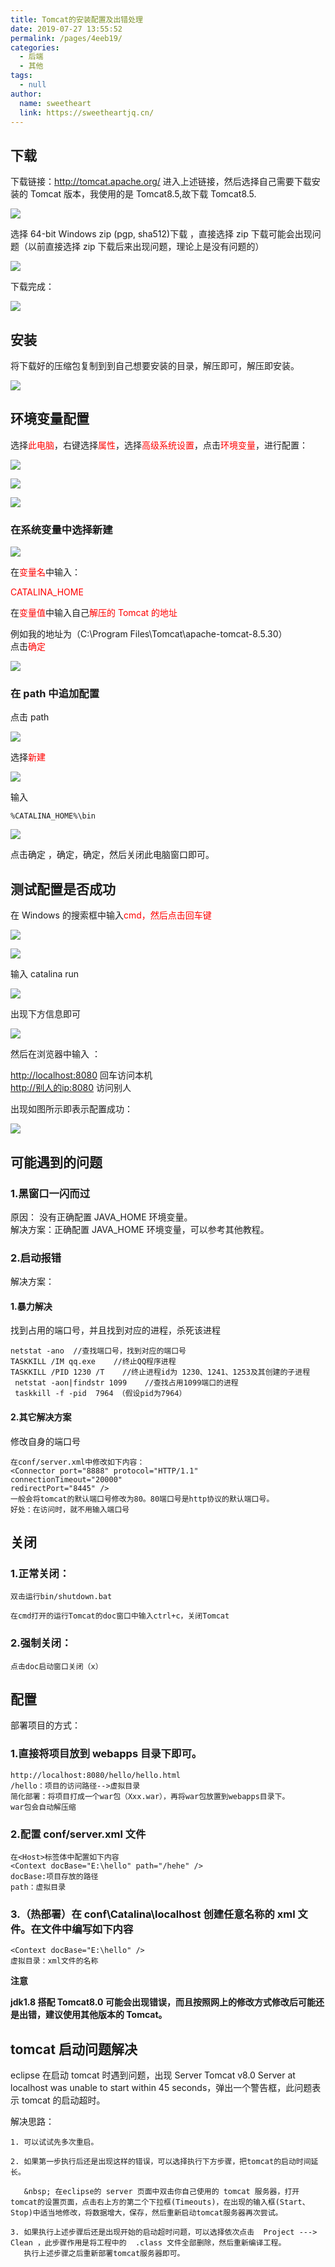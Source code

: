 ```yaml
---
title: Tomcat的安装配置及出错处理
date: 2019-07-27 13:55:52
permalink: /pages/4eeb19/
categories: 
  - 后端
  - 其他
tags: 
  - null
author: 
  name: sweetheart
  link: https://sweetheartjq.cn/
---
```


## 下载

下载链接：<http://tomcat.apache.org/>
进入上述链接，然后选择自己需要下载安装的 Tomcat 版本，我使用的是 Tomcat8.5,故下载 Tomcat8.5.

<!-- ![](https://cdn.jsdelivr.net/gh/gujunling/PicGo-image/test/1722264-20190727133746563-398273770.png) -->

<!-- ![](https://gitee.com/gujunling/pic-go-image/raw/master/test/1722264-20190727133746563-398273770.png) -->

![](https://sweetheartjq.cn/images/52f27fbc1e9347d09858e40c0e470822.png)

选择 64-bit Windows zip (pgp, sha512)下载 ，直接选择 zip 下载可能会出现问题（以前直接选择 zip 下载后来出现问题，理论上是没有问题的）

<!-- ![](https://cdn.jsdelivr.net/gh/gujunling/PicGo-image/test/1722264-20200103141341351-597172873.png) -->

<!-- ![](https://gitee.com/gujunling/pic-go-image/raw/master/test/1722264-20200103141341351-597172873.png) -->

![](https://sweetheartjq.cn/images/3b4ff4c7e69f44f896dd97ca742d0519.png)

下载完成：

<!-- ![](https://cdn.jsdelivr.net/gh/gujunling/PicGo-image/test/1722264-20190727134533395-461412391.png) -->

<!-- ![](https://gitee.com/gujunling/pic-go-image/raw/master/test/1722264-20190727134533395-461412391.png) -->

![](https://sweetheartjq.cn/images/3453123a5b3e4d47b0cf417e3fd5bb56.png)

## 安装

将下载好的压缩包复制到到自己想要安装的目录，解压即可，解压即安装。

<!-- ![](https://cdn.jsdelivr.net/gh/gujunling/PicGo-image/test/1722264-20190727134556661-637872403.png) -->

<!-- ![](https://gitee.com/gujunling/pic-go-image/raw/master/test/1722264-20190727134556661-637872403.png) -->

![](https://sweetheartjq.cn/images/908a733961d3410b8775baa8a8dc467c.png)

## 环境变量配置

选择<font color = red >此电脑</font>，右键选择<font color = red >属性</font>，选择<font color = red >高级系统设置</font>，点击<font color = red >环境变量</font>，进行配置：

<!-- ![](https://cdn.jsdelivr.net/gh/gujunling/PicGo-image/test/1722264-20190727134610779-89818729.png) -->

<!-- ![](https://gitee.com/gujunling/pic-go-image/raw/master/test/1722264-20190727134610779-89818729.png) -->

![](https://sweetheartjq.cn/images/c32e36df73794901927a9b8a4ab7e480.png)

<!-- ![](https://cdn.jsdelivr.net/gh/gujunling/PicGo-image/test/1722264-20190727134618958-466997541.png) -->

<!-- ![](https://gitee.com/gujunling/pic-go-image/raw/master/test/1722264-20190727134618958-466997541.png) -->

![](https://sweetheartjq.cn/images/44db00733f604d11a2fc359af1b7c6c9.png)

<!-- ![](https://cdn.jsdelivr.net/gh/gujunling/PicGo-image/test/1722264-20190727134624717-1058297757.png) -->

<!-- ![](https://gitee.com/gujunling/pic-go-image/raw/master/test/1722264-20190727134624717-1058297757.png) -->

![](https://sweetheartjq.cn/images/6d7cc3272624496ab8eaf386c5fd9b04.png)

### 在系统变量中选择新建

<!-- ![](https://cdn.jsdelivr.net/gh/gujunling/PicGo-image/test/1722264-20190727134642209-76606195.png) -->

<!-- ![](https://gitee.com/gujunling/pic-go-image/raw/master/test/1722264-20190727134642209-76606195.png) -->

![](https://sweetheartjq.cn/images/729733ce1f534e82b9075406841f2cca.png)

在<font color = red >变量名</font>中输入：

<font color= red >CATALINA_HOME</font>

在<font color= red >变量值</font>中输入自己<font color = red >解压的 Tomcat 的地址</font>

例如我的地址为（C:\Program Files\Tomcat\apache-tomcat-8.5.30）  
点击<font color= red>确定</font>

<!-- ![](https://cdn.jsdelivr.net/gh/gujunling/PicGo-image/test/1722264-20190727134705456-913750370.png) -->

<!-- ![](https://gitee.com/gujunling/pic-go-image/raw/master/test/1722264-20190727134705456-913750370.png) -->

![](https://sweetheartjq.cn/images/425f959aa197456184ad2b290981bcae.png)

### 在 path 中追加配置

点击 path

<!-- ![](https://cdn.jsdelivr.net/gh/gujunling/PicGo-image/test/1722264-20190727134803109-330506514.png) -->

<!-- ![](https://gitee.com/gujunling/pic-go-image/raw/master/test/1722264-20190727134803109-330506514.png) -->

![](https://sweetheartjq.cn/images/9124920ba1b948afb4eb968dd8ce2324.png)

选择<font color = red >新建</font>

<!-- ![](https://cdn.jsdelivr.net/gh/gujunling/PicGo-image/test/1722264-20190727134823291-1656317876.png) -->

<!-- ![](https://gitee.com/gujunling/pic-go-image/raw/master/test/1722264-20190727134823291-1656317876.png) -->

![](https://sweetheartjq.cn/images/b87a30a436f3437cad7b47d4d66e9e48.png)

输入

    %CATALINA_HOME%\bin

<!-- ![](https://cdn.jsdelivr.net/gh/gujunling/PicGo-image/test/1722264-20190727134857018-1707022752.png) -->

<!-- ![](https://gitee.com/gujunling/pic-go-image/raw/master/test/1722264-20190727134857018-1707022752.png) -->

![](https://sweetheartjq.cn/images/a871e23939b8449d9407339c3807dfeb.png)

点击确定 ，确定，确定，然后关闭此电脑窗口即可。

## 测试配置是否成功

在 Windows 的搜索框中输入<font color = red >cmd，然后点击回车键</font>

<!-- ![](https://cdn.jsdelivr.net/gh/gujunling/PicGo-image/test/1722264-20190727134920908-1745903831.png) -->

<!-- ![](https://gitee.com/gujunling/pic-go-image/raw/master/test/1722264-20190727134920908-1745903831.png) -->

![](https://sweetheartjq.cn/images/c187751a43ed428e8ae8044ba5a4a48c.png)

<!-- ![](https://cdn.jsdelivr.net/gh/gujunling/PicGo-image/test/1722264-20190727134933371-217971768.png) -->

<!-- ![](https://gitee.com/gujunling/pic-go-image/raw/master/test/1722264-20190727134933371-217971768.png) -->

![](https://sweetheartjq.cn/images/4a2f9d18e9be4f18920b67b0da19bb6b.png)

输入
catalina run

<!-- ![](https://cdn.jsdelivr.net/gh/gujunling/PicGo-image/test/1722264-20190727134959608-298558784.png) -->

<!-- ![](https://gitee.com/gujunling/pic-go-image/raw/master/test/1722264-20190727134959608-298558784.png) -->

![](https://sweetheartjq.cn/images/80b5725b374b480bbbf2cc927465d17a.png)

出现下方信息即可

<!-- ![](https://cdn.jsdelivr.net/gh/gujunling/PicGo-image/test/1722264-20190727135008728-656254912.png) -->

<!-- ![](https://gitee.com/gujunling/pic-go-image/raw/master/test/1722264-20190727135008728-656254912.png) -->

![](https://sweetheartjq.cn/images/e120b83ac1eb4f5b8c935c81c5e9c13d.png)

然后在浏览器中输入 ：

<http://localhost:8080> 回车访问本机  
<http://别人的ip:8080> 访问别人

出现如图所示即表示配置成功：

<!-- ![](https://cdn.jsdelivr.net/gh/gujunling/PicGo-image/test/1722264-20190727135029215-1883857490.png) -->

<!-- ![](https://gitee.com/gujunling/pic-go-image/raw/master/test/1722264-20190727135029215-1883857490.png) -->

![](https://sweetheartjq.cn/images/44b0991969944201a1d192e577a6344d.png)

## 可能遇到的问题

### 1.黑窗口一闪而过

原因： 没有正确配置 JAVA_HOME 环境变量。  
解决方案：正确配置 JAVA_HOME 环境变量，可以参考其他教程。

### 2.启动报错

解决方案：

#### 1.暴力解决

找到占用的端口号，并且找到对应的进程，杀死该进程

    netstat -ano  //查找端口号，找到对应的端口号
    TASKKILL /IM qq.exe    //终止QQ程序进程
    TASKKILL /PID 1230 /T    //终止进程id为 1230、1241、1253及其创建的子进程
     netstat -aon|findstr 1099    //查找占用1099端口的进程
     taskkill -f -pid  7964 （假设pid为7964）

#### 2.其它解决方案

修改自身的端口号

    在conf/server.xml中修改如下内容：
    <Connector port="8888" protocol="HTTP/1.1"
    connectionTimeout="20000"
    redirectPort="8445" />
    一般会将tomcat的默认端口号修改为80。80端口号是http协议的默认端口号。
    好处：在访问时，就不用输入端口号

## 关闭

### 1.正常关闭：

```
双击运行bin/shutdown.bat

在cmd打开的运行Tomcat的doc窗口中输入ctrl+c，关闭Tomcat
```

### 2.强制关闭：

```
点击doc启动窗口关闭（x）
```

## 配置

部署项目的方式：

### 1.直接将项目放到 webapps 目录下即可。

    http://localhost:8080/hello/hello.html
    /hello：项目的访问路径-->虚拟目录
    简化部署：将项目打成一个war包（Xxx.war），再将war包放置到webapps目录下。
    war包会自动解压缩

### 2.配置 conf/server.xml 文件

    在<Host>标签体中配置如下内容
    <Context docBase="E:\hello" path="/hehe" />
    docBase:项目存放的路径
    path：虚拟目录

### 3.（热部署）在 conf\Catalina\localhost 创建任意名称的 xml 文件。在文件中编写如下内容

    <Context docBase="E:\hello" />
    虚拟目录：xml文件的名称

**注意**

**jdk1.8 搭配 Tomcat8.0 可能会出现错误，而且按照网上的修改方式修改后可能还是出错，建议使用其他版本的 Tomcat。**

## tomcat 启动问题解决

eclipse 在启动 tomcat 时遇到问题，出现 Server Tomcat v8.0 Server at localhost was unable to start within 45 seconds，弹出一个警告框，此问题表示 tomcat 的启动超时。

解决思路：

```
1. 可以试试先多次重启。

2. 如果第一步执行后还是出现这样的错误，可以选择执行下方步骤，把tomcat的启动时间延长。

   &nbsp; 在eclipse的 server 页面中双击你自己使用的 tomcat 服务器，打开tomcat的设置页面，点击右上方的第二个下拉框(Timeouts)，在出现的输入框(Start、Stop)中适当地修改，将数据增大，保存，然后重新启动tomcat服务器再次尝试。

3. 如果执行上述步骤后还是出现开始的启动超时问题，可以选择依次点击  Project ---> Clean ，此步骤作用是将工程中的  .class 文件全部删除，然后重新编译工程。
   执行上述步骤之后重新部署tomcat服务器即可。
```
